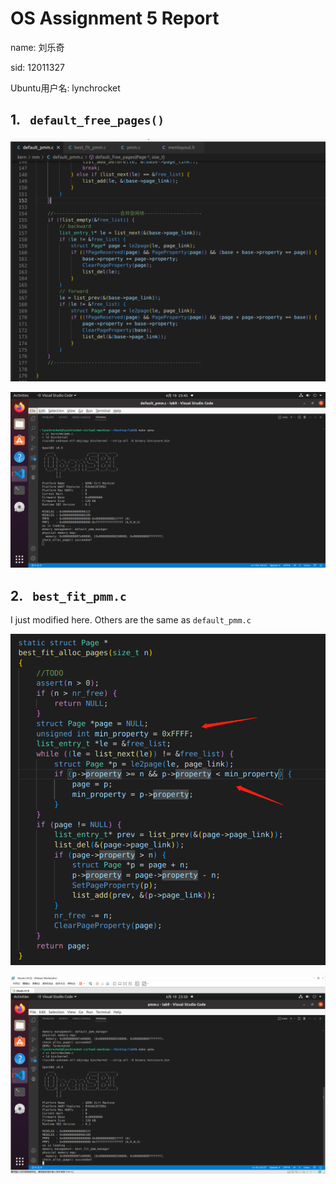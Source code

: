 # OS Assignment 5 Report
name: 刘乐奇

sid: 12011327

Ubuntu用户名: lynchrocket

## 1. ` default_free_pages()`

![1_1](pic/1_1.png)

![1_2](pic/1_2.png)


## 2. ` best_fit_pmm.c`

I just modified here. Others are the same as `default_pmm.c`

![2_1](pic/2_1.png)

![2_2](pic/2_2.png)